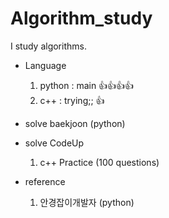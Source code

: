 # Algorithm_study
I study algorithms.

- Language
  1. python : main 👍👍👍👍
  2. c++ : trying;; 👍
- solve baekjoon (python)
- solve CodeUp
  1. c++ Practice (100 questions)

- reference
  1. 안경잡이개발자 (python)
